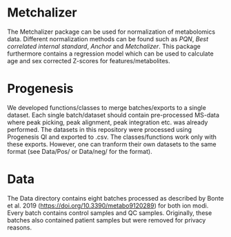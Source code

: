 # Metchalizer
The Metchalizer package can be used for normalization of metabolomics data. Different normalization methods can be found such as *PQN*, *Best correlated internal standard*, *Anchor* and *Metchalizer*. This package furthermore contains a regression model which can be used to calculate age and sex corrected Z-scores for features/metabolites.

# Progenesis
We developed functions/classes to merge batches/exports to a single dataset. Each single batch/dataset should contain pre-processed MS-data where peak picking, peak alignment, peak integration etc. was already performed. The datasets in this repository were processed using Progenesis QI and exported to .csv. The classes/functions work only with these exports. However, one can tranform their own datasets to the same format (see Data/Pos/ or Data/neg/ for the format).

# Data 
The Data directory contains eight batches processed as described by Bonte et al. 2019 (https://doi.org/10.3390/metabo9120289) for both ion modi. Every batch contains control samples and QC samples. Originally, these batches also contained patient samples but were removed for privacy reasons. 



